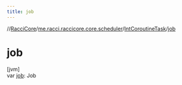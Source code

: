 ```yaml
---
title: job
---
```

//[RacciCore](../../../index.html)/[me.racci.raccicore.core.scheduler](../index.html)/[IntCoroutineTask](index.html)/[job](job.html)



# job



[jvm]\
var [job](job.html): Job




